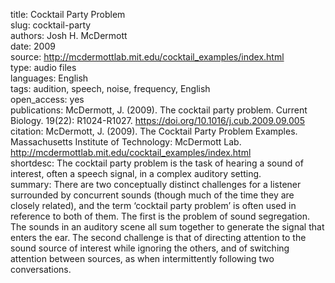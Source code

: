 title: Cocktail Party Problem  
slug: cocktail-party  
authors: Josh H. McDermott  
date: 2009  
source: http://mcdermottlab.mit.edu/cocktail_examples/index.html  
type: audio files  
languages: English  
tags: audition, speech, noise, frequency, English  
open_access: yes  
publications: McDermott, J. (2009). The cocktail party problem. Current Biology. 19(22): R1024-R1027. https://doi.org/10.1016/j.cub.2009.09.005  
citation: McDermott, J. (2009). The Cocktail Party Problem Examples. Massachusetts Institute of Technology: McDermott Lab.  http://mcdermottlab.mit.edu/cocktail_examples/index.html  
shortdesc: The cocktail party problem is the task of hearing a sound of interest, often a speech signal, in a complex auditory setting.  
summary: There are two conceptually distinct challenges for a listener surrounded by concurrent sounds (though much of the time they are closely related), and the term ‘cocktail party problem’ is often used in reference to both of them. The first is the problem of sound segregation. The sounds in an auditory scene all sum together to generate the signal that enters the ear. The second challenge is that of directing attention to the sound source of interest while ignoring the others, and of switching attention between sources, as when intermittently following two conversations.  
